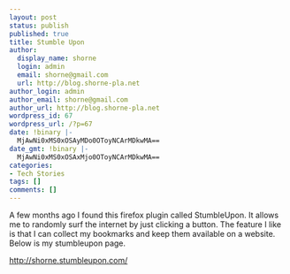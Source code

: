 ```yaml
---
layout: post
status: publish
published: true
title: Stumble Upon
author:
  display_name: shorne
  login: admin
  email: shorne@gmail.com
  url: http://blog.shorne-pla.net
author_login: admin
author_email: shorne@gmail.com
author_url: http://blog.shorne-pla.net
wordpress_id: 67
wordpress_url: /?p=67
date: !binary |-
  MjAwNi0xMS0xOSAyMDo0OToyNCArMDkwMA==
date_gmt: !binary |-
  MjAwNi0xMS0xOSAxMjo0OToyNCArMDkwMA==
categories:
- Tech Stories
tags: []
comments: []
---
```

<p>A few months ago I found this firefox plugin called StumbleUpon.  It allows me to randomly surf the internet by just clicking a button. The feature I like is that I can collect my bookmarks and keep them available on a website. Below is my stumbleupon page.</p>
<p><a title="http://shorne.stumbleupon.com/" href="http://shorne.stumbleupon.com/">http://shorne.stumbleupon.com/</a></p>
